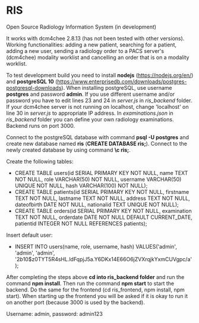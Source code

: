 # RIS
Open Source Radiology Information System (in development)

It works with dcm4chee 2.8.13 (has not been tested with other versions). Working functionalities: adding a new patient, searching for a patient, adding a new user, sending a radiology order to a PACS server's (dcm4chee) modality worklist and cancelling an order that is on a modality worklist.

To test development build you need to install **nodejs** (https://nodejs.org/en/) and **postgreSQL 10** (https://www.enterprisedb.com/downloads/postgres-postgresql-downloads). When installing postgreSQL, use username **postgres** and password **admin**. If you use different username and/or password you have to edit lines 23 and 24 in *server.js* in *ris_backend* folder. If your dcm4chee server is not running on localhost, change 'localhost' on line 30 in *server.js* to appropriate IP address. In *examinations.json* in *ris_backend* folder you can define your own radiology examinations. Backend runs on port 3000.

Connect to the postgreSQL database with command **psql -U postgres** and create new database named **ris** (**CREATE DATABASE ris;**). Connect to the newly created database by using command **\c ris;**.

Create the following tables:
- CREATE TABLE users(id SERIAL PRIMARY KEY NOT NULL, name TEXT NOT NULL, role VARCHAR(50) NOT NULL, username VARCHAR(50) UNIQUE NOT NULL, hash VARCHAR(100) NOT NULL);
- CREATE TABLE patients(id SERIAL PRIMARY KEY NOT NULL, firstname TEXT NOT NULL, lastname TEXT NOT NULL, address TEXT NOT NULL, dateofbirth DATE NOT NULL, nationalid TEXT UNIQUE NOT NULL);
- CREATE TABLE orders(id SERIAL PRIMARY KEY NOT NULL, examination TEXT NOT NULL, orderdate DATE NOT NULL DEFAULT CURRENT_DATE, patientid INTEGER NOT NULL REFERENCES patients);

Insert default user:
- INSERT INTO users(name, role, username, hash) VALUES('admin', 'admin', 'admin', '$2b$10$z0TYT5R4sHL.ldFqpjJ5a.Y6DKx14E66O6jZVXrqjkYxmCUVgpc/a');

After completing the steps above **cd into ris_backend folder** and run the command **npm install**. Then run the command **npm start** to start the backend. Do the same for the frontend (cd ris_frontend, npm install, npm start). When starting up the frontend you will be asked if it is okay to run it on another port (because 3000 is used by the backend).

Username: admin, password: admin123
